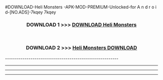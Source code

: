 #DOWNLOAD-Heli Monsters -APK-MOD-PREMIUM-Unlocked-for A n d r o i d-[NO.ADS]-7kqey 7kqey 



<div align="center">

<h3>DOWNLOAD 1 >>> <a href="https://t.co/FKmqrqFo6t??judul=Heli Monsters ">DOWNLOAD Heli Monsters </a></h3><br>

<h3>DOWNLOAD 2 >>> <a href="https://t.co/FKmqrqFo6t??judul=Heli Monsters ">Heli Monsters  DOWNLOAD </a></h3>

</div>
----------------------------------------------------------

----------------------------------------------------------

----------------------------------------------------------

----------------------------------------------------------



